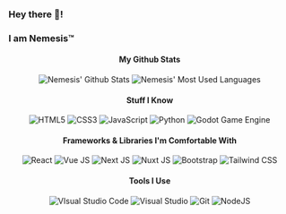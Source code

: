 ### Hey there :wave:!
### I am Nemesis&trade;

<h4 align="center">My Github Stats</h4>

<div align="center">
   <img src="https://github-readme-stats.vercel.app/api?username=nemesis-as&theme=radical&show_icons=true" alt="Nemesis' Github Stats" />
  <img src="https://github-readme-stats.vercel.app/api/top-langs/?username=nemesis-as&layout=compact&theme=radical" alt="Nemesis' Most Used Languages" />
</div>

<h4 align="center">Stuff I Know</h4>
<div align="center">
  <img src="https://img.shields.io/badge/HTML5-e34f26?style=for-the-badge&labelColor=242424&logo=html5&logoColor=e34f26" alt="HTML5" />
  <img src="https://img.shields.io/badge/CSS3-1471b6?style=for-the-badge&labelColor=242424&logo=css3&logoColor=1572b66" alt="CSS3" />
  <img src="https://img.shields.io/badge/JavaScript-f7df1e?style=for-the-badge&labelColor=242424&logo=javascript&logoColor=f7df1e" alt="JavaScript" />
  <img src="https://img.shields.io/badge/Python-3776ab?style=for-the-badge&labelColor=242424&logo=python&logoColor=3776ab" alt="Python" />
  <img src="https://img.shields.io/badge/Godot%20Engine-478cBf?style=for-the-badge&labelColor=242424&logo=godot%20engine&logoColor=478cBf" alt="Godot Game Engine" />
</div>

<h4 align="center">Frameworks & Libraries I'm Comfortable With</h4>
<div align="center">
  <img src="https://img.shields.io/badge/React-61dafb?style=for-the-badge&labelColor=242424&logo=react&logoColor=61dafb" alt="React" />
  <img src="https://img.shields.io/badge/Vue%20JS-4fc08d?style=for-the-badge&labelColor=242424&logo=vue.js&logoColor=4fc08d" alt="Vue JS" />
  <img src="https://img.shields.io/badge/Next%20JS-000000?style=for-the-badge&labelColor=242424&logo=Next.js&logoColor=000000" alt="Next JS" />
  <img src="https://img.shields.io/badge/Nuxt%20JS-00dc82?style=for-the-badge&labelColor=242424&logo=nuxt.js&logoColor=00dc82" alt="Nuxt JS" />
  <img src="https://img.shields.io/badge/Bootstrap-7952B3?style=for-the-badge&labelColor=242424&logo=bootstrap&logoColor=7952B3" alt="Bootstrap" />
  <img src="https://img.shields.io/badge/Tailwind%20CSS-06b6d4?style=for-the-badge&labelColor=242424&logo=tailwindcss&logoColor=06b6d4" alt="Tailwind CSS" />
</div>

<h4 align="center">Tools I Use</h4>
<div align="center">
  <img src="https://img.shields.io/badge/VS%20Code-007acc?style=for-the-badge&labelColor=242424&logo=visual%20studio%20code&logoColor=007acc" alt="VIsual Studio Code" />
  <img src="https://img.shields.io/badge/Visual%20Studio-5c2d91?style=for-the-badge&labelColor=242424&logo=visual%20studio&logoColor=5c2d91" alt="Visual Studio" />
  <img src="https://img.shields.io/badge/Git-f05032?style=for-the-badge&labelColor=242424&logo=git&logoColor=f05032" alt="Git" />
  <img src="https://img.shields.io/badge/NodeJS-339933?style=for-the-badge&labelColor=242424&logo=node.js&logoColor=339933" alt="NodeJS" />
</div>
<!--
**Nemesis-AS/Nemesis-AS** is a ✨ _special_ ✨ repository because its `README.md` (this file) appears on your GitHub profile.

Here are some ideas to get you started:

- 🔭 I’m currently working on ...
- 🌱 I’m currently learning ...
- 👯 I’m looking to collaborate on ...
- 🤔 I’m looking for help with ...
- 💬 Ask me about ...
- 📫 How to reach me: ...
- 😄 Pronouns: ...
- ⚡ Fun fact: ...
-->
